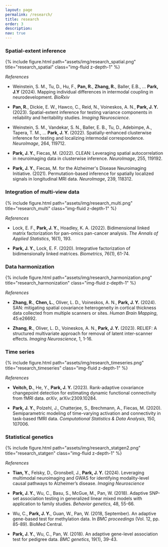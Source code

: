 ```yaml
---
layout: page
permalink: /research/
title: research
order: 3
description: 
nav: true
---
```


### Spatial-extent inference

{% include figure.html path="assets/img/research_spatial.png" title="research_spatial"  class="img-fluid z-depth-1"  %}


*References* 

- Weinstein, S. M., Tu, D., Hu, F., **Pan, R.**, **Zhang, R.**, Baller, E.B., ... **Park, J.Y** (2024). Mapping individual differences in intermodal coupling in neurodevelopment. *BioRxiv*

- **Pan, R.**, Dickie, E. W., Hawco, C., Reid, N., Voineskos, A. N., **Park, J. Y.** (2023). Spatial-extent inference for testing variance components in reliability and heritability studies. *Imaging Neuroscience*.

- Weinstein, S. M., Vandekar, S. N., Baller, E. B., Tu, D., Adebimpe, A., Tapera, T. M., ... **Park, J. Y.** (2022). Spatially-enhanced clusterwise inference for testing and localizing intermodal correspondence. *NeuroImage*, 264, 119712. 
 

- **Park, J. Y.**, Fiecas, M. (2022). CLEAN: Leveraging spatial autocorrelation in neuroimaging data in clusterwise inference. *NeuroImage*, 255, 119192.

- **Park, J. Y.**, Fiecas, M. for the Alzheimer's Disease Neuroimaging Initiative. (2021). Permutation-based inference for spatially localized signals in longitudinal MRI data. *NeuroImage*, 239, 118312.

### Integration of multi-view data

{% include figure.html path="assets/img/research_multi.png" title="research_multi"    class="img-fluid z-depth-1" %}

*References*

- Lock, E. F., **Park, J. Y.**,  Hoadley, K. A. (2022). Bidimensional linked matrix factorization for pan-omics pan-cancer analysis. *The Annals of Applied Statistics*, 16(1), 193.

- **Park, J. Y.**,  Lock, E. F. (2020). Integrative factorization of bidimensionally linked matrices. *Biometrics*, 76(1), 61-74.

### Data harmonization

{% include figure.html path="assets/img/research_harmonization.png" title="research_harmonization"   class="img-fluid z-depth-1" %}

*References*

- **Zhang, R.**, **Chen, L.**, Oliver, L. D., Voineskos, A. N.,  **Park, J. Y.** (2024). SAN: mitigating spatial covariance heterogeneity in cortical thickness data collected from multiple scanners or sites. *Human Brain Mapping*, 45:e26692.

- **Zhang, R.**, Oliver, L. D., Voineskos, A. N.,  **Park, J. Y.** (2023). RELIEF: A structured multivariate approach for removal of latent inter-scanner effects. *Imaging Neuroscience*, 1, 1-16.

### Time series

{% include figure.html path="assets/img/research_timeseries.png" title="research_timeseries"  class="img-fluid z-depth-1"  %}

*References*


- **Veitch, D.**, He, Y.,  **Park, J. Y.** (2023). Rank-adaptive covariance changepoint detection for estimating dynamic functional connectivity from fMRI data. *arXiv*, arXiv:2309.10284.

- **Park, J. Y.**, Polzehl, J., Chatterjee, S., Brechmann, A., Fiecas, M. (2020). Semiparametric modeling of time-varying activation and connectivity in task-based fMRI data. *Computational Statistics & Data Analysis*, 150, 107006.

### Statistical genetics 

{% include figure.html path="assets/img/research_statgen2.png" title="research_statgen" class="img-fluid z-depth-1" %}

*References*

- **Tian, Y.**, Felsky, D., Gronsbell, J., **Park, J. Y.** (2024). Leveraging multimodal neuroimaging and GWAS for identifying modality-level causal pathways to Alzheimer’s disease. *Imaging Neuroscience* 



- **Park, J. Y.**, Wu, C., Basu, S., McGue, M.,  Pan, W. (2018). Adaptive SNP-set association testing in generalized linear mixed models with application to family studies. *Behavior genetics*, 48, 55-66.

- Wu, C., **Park, J. Y.**, Guan, W., Pan, W. (2018, September). An adaptive gene-based test for methylation data. In *BMC proceedings* (Vol. 12, pp. 85-89). BioMed Central.

- **Park, J. Y.**, Wu, C., Pan, W. (2018). An adaptive gene-level association test for pedigree data. *BMC genetics*, 19(1), 39-43.
